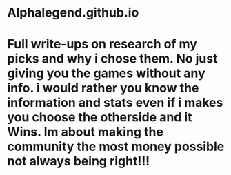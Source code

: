 # Alphalegend.github.io

# Full write-ups on research of my picks and why i chose them. No just giving you the games without any info. i would rather you know the information and stats even if i makes you choose the otherside and it Wins. Im about making the community the most money possible not always being right!!! 
